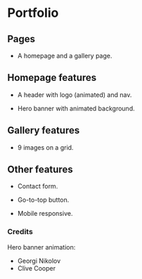 # Portfolio

## Pages 

- A homepage and a gallery page.

## Homepage features

- A header with logo (animated) and nav.

- Hero banner with animated background.

## Gallery features

- 9 images on a grid.

## Other features 

- Contact form.

- Go-to-top button.

- Mobile responsive.

### Credits
Hero banner animation:
- Georgi Nikolov
- Clive Cooper